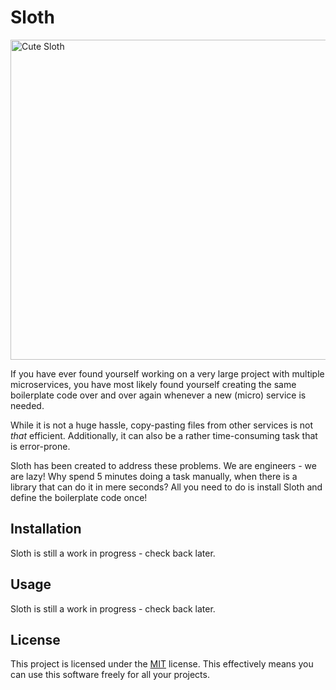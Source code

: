 # Sloth

<a title="Epicawesomewolf, CC0, via Wikimedia Commons" href="https://commons.wikimedia.org/wiki/File:Cute_Sloth.jpg"><img width="512" alt="Cute Sloth" src="https://upload.wikimedia.org/wikipedia/commons/thumb/a/a7/Cute_Sloth.jpg/512px-Cute_Sloth.jpg"></a>

If you have ever found yourself working on a very large project with multiple microservices, you have most likely found yourself
creating the same boilerplate code over and over again whenever a new (micro) service is needed.

While it is not a huge hassle, copy-pasting files from other services is not *that* efficient. Additionally, it can also be a
rather time-consuming task that is error-prone.

Sloth has been created to address these problems. We are engineers - we are lazy! Why spend 5 minutes doing a task manually,
when there is a library that can do it in mere seconds? All you need to do is install Sloth and define the boilerplate code
once!

## Installation
Sloth is still a work in progress - check back later.

## Usage
Sloth is still a work in progress - check back later.

## License
This project is licensed under the [MIT](./LICENSE.md) license. This effectively means you can use this software freely for all
your projects.
